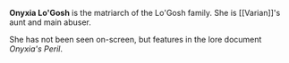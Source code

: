 **Onyxia Lo'Gosh** is the matriarch of the Lo'Gosh family. She is [[Varian]]'s aunt and main abuser.

She has not been seen on-screen, but features in the lore document *Onyxia's Peril*.